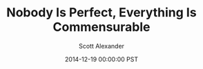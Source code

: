 ---
layout: podcast
title: "Nobody Is Perfect, Everything Is Commensurable"
author: Scott Alexander
description: https://slatestarcodex.com/2014/12/19/nobody-is-perfect-everything-is-commensurable/
date: 2014-12-19 00:00:00 PST
length: 2512066
duration: 628
guid: nobody-is-perfect-everything-is-commensurable
---